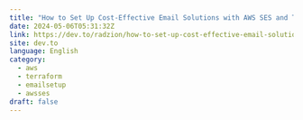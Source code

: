```yaml
---
title: "How to Set Up Cost-Effective Email Solutions with AWS SES and Terraform"
date: 2024-05-06T05:31:32Z
link: https://dev.to/radzion/how-to-set-up-cost-effective-email-solutions-with-aws-ses-and-terraform-266g?utm_medium=RSS&utm_source=news.12bit.vn
site: dev.to
language: English
category:
  - aws
  - terraform
  - emailsetup
  - awsses
draft: false
---
```

